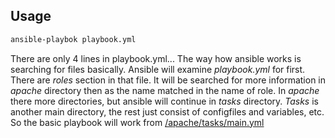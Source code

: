 <h2>Usage</h2>

```bash
ansible-playbok playbook.yml
```

There are only 4 lines in playbook.yml...
The way how ansible works is searching for files basically. Ansible will examine *playbook.yml* for first. There are *roles* section in that file. It will be searched for more information in *apache* directory then as the name matched in the name of role. In *apache* there more directories, but ansible will continue in *tasks* directory. 
*Tasks* is another main directory, the rest just consist of configfiles and variables, etc.
So the basic playbook will work from [/apache/tasks/main.yml](https://github.com/SandorJokai/Ansible-docker/blob/master/apache-install/apache/tasks/main.yml)
